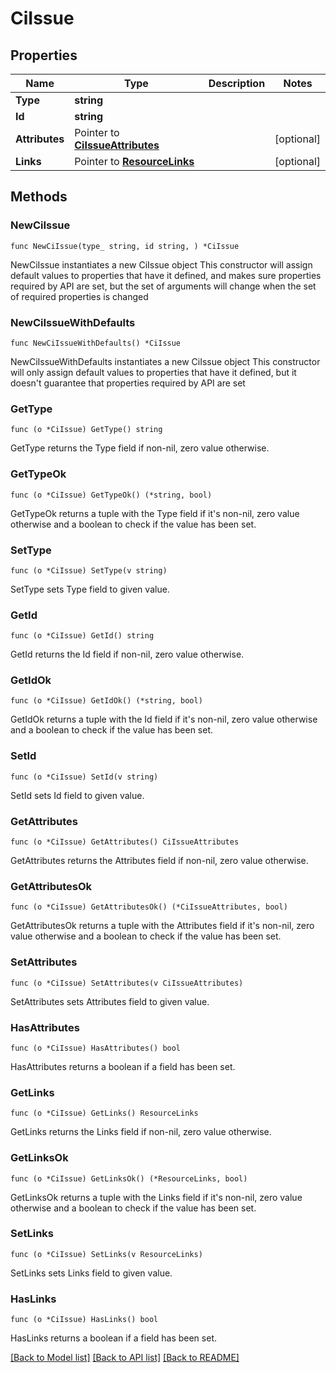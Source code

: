 # CiIssue

## Properties

Name | Type | Description | Notes
------------ | ------------- | ------------- | -------------
**Type** | **string** |  | 
**Id** | **string** |  | 
**Attributes** | Pointer to [**CiIssueAttributes**](CiIssueAttributes.md) |  | [optional] 
**Links** | Pointer to [**ResourceLinks**](ResourceLinks.md) |  | [optional] 

## Methods

### NewCiIssue

`func NewCiIssue(type_ string, id string, ) *CiIssue`

NewCiIssue instantiates a new CiIssue object
This constructor will assign default values to properties that have it defined,
and makes sure properties required by API are set, but the set of arguments
will change when the set of required properties is changed

### NewCiIssueWithDefaults

`func NewCiIssueWithDefaults() *CiIssue`

NewCiIssueWithDefaults instantiates a new CiIssue object
This constructor will only assign default values to properties that have it defined,
but it doesn't guarantee that properties required by API are set

### GetType

`func (o *CiIssue) GetType() string`

GetType returns the Type field if non-nil, zero value otherwise.

### GetTypeOk

`func (o *CiIssue) GetTypeOk() (*string, bool)`

GetTypeOk returns a tuple with the Type field if it's non-nil, zero value otherwise
and a boolean to check if the value has been set.

### SetType

`func (o *CiIssue) SetType(v string)`

SetType sets Type field to given value.


### GetId

`func (o *CiIssue) GetId() string`

GetId returns the Id field if non-nil, zero value otherwise.

### GetIdOk

`func (o *CiIssue) GetIdOk() (*string, bool)`

GetIdOk returns a tuple with the Id field if it's non-nil, zero value otherwise
and a boolean to check if the value has been set.

### SetId

`func (o *CiIssue) SetId(v string)`

SetId sets Id field to given value.


### GetAttributes

`func (o *CiIssue) GetAttributes() CiIssueAttributes`

GetAttributes returns the Attributes field if non-nil, zero value otherwise.

### GetAttributesOk

`func (o *CiIssue) GetAttributesOk() (*CiIssueAttributes, bool)`

GetAttributesOk returns a tuple with the Attributes field if it's non-nil, zero value otherwise
and a boolean to check if the value has been set.

### SetAttributes

`func (o *CiIssue) SetAttributes(v CiIssueAttributes)`

SetAttributes sets Attributes field to given value.

### HasAttributes

`func (o *CiIssue) HasAttributes() bool`

HasAttributes returns a boolean if a field has been set.

### GetLinks

`func (o *CiIssue) GetLinks() ResourceLinks`

GetLinks returns the Links field if non-nil, zero value otherwise.

### GetLinksOk

`func (o *CiIssue) GetLinksOk() (*ResourceLinks, bool)`

GetLinksOk returns a tuple with the Links field if it's non-nil, zero value otherwise
and a boolean to check if the value has been set.

### SetLinks

`func (o *CiIssue) SetLinks(v ResourceLinks)`

SetLinks sets Links field to given value.

### HasLinks

`func (o *CiIssue) HasLinks() bool`

HasLinks returns a boolean if a field has been set.


[[Back to Model list]](../README.md#documentation-for-models) [[Back to API list]](../README.md#documentation-for-api-endpoints) [[Back to README]](../README.md)


